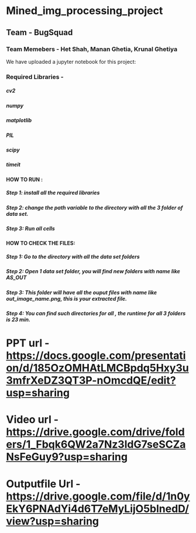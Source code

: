 # Mined_img_processing_project
## Team - BugSquad 
### Team Memebers - Het Shah, Manan Ghetia, Krunal Ghetiya

We have uploaded a jupyter notebook for this project:

### Required Libraries - 
##### cv2
##### numpy
##### matplotlib
##### PIL
##### scipy
##### timeit

#### HOW TO RUN :
#####  Step 1: install all the required libraries
##### Step 2: change the path variable to the directory with all the 3 folder of data set.
#####  Step 3: Run all cells

#### HOW TO CHECK THE FILES:
#####  Step 1: Go to the directory with all the data set folders
#####  Step 2: Open 1 data set folder, you will find new folders with name like AS_OUT
#####  Step 3:  This folder will have all the ouput files with name like out_image_name.png, this is your extracted file.
##### Step 4: You can find such directories for all , the runtime for all 3 folders is 23 min.
 
# PPT url - https://docs.google.com/presentation/d/185OzOMHAtLMCBpdq5Hxy3u3mfrXeDZ3QT3P-nOmcdQE/edit?usp=sharing
# Video url - https://drive.google.com/drive/folders/1_Fbqk6QW2a7Nz3ldG7seSCZaNsFeGuy9?usp=sharing
# Outputfile Url - https://drive.google.com/file/d/1n0yEkY6PNAdYi4d6T7eMyLijO5blnedD/view?usp=sharing
